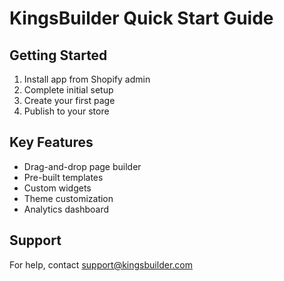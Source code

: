 # KingsBuilder Quick Start Guide

## Getting Started
1. Install app from Shopify admin
2. Complete initial setup
3. Create your first page
4. Publish to your store

## Key Features
- Drag-and-drop page builder
- Pre-built templates
- Custom widgets
- Theme customization
- Analytics dashboard

## Support
For help, contact support@kingsbuilder.com
